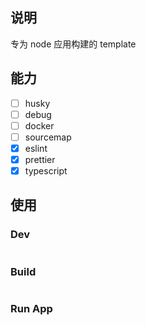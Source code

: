## 说明

专为 node 应用构建的 template

## 能力

- [ ] husky
- [ ] debug
- [ ] docker
- [ ] sourcemap
- [x] eslint
- [x] prettier
- [x] typescript

## 使用

### Dev

```bash

```

### Build

```bash

```

### Run App

```bash

```
